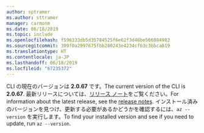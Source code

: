 ```yaml
---
author: sptramer
ms.author: sttramer
manager: carmonm
ms.date: 06/18/2019
ms.topic: include
ms.openlocfilehash: f596333db5d35784525f6e62f3d46be566884982
ms.sourcegitcommit: 399f0a2997675fbb280243e4234cf63c3bbca819
ms.translationtype: HT
ms.contentlocale: ja-JP
ms.lasthandoff: 06/18/2019
ms.locfileid: "67235372"
---
```

<span data-ttu-id="aff7f-101">CLI の現在のバージョンは __2.0.67__ です。</span><span class="sxs-lookup"><span data-stu-id="aff7f-101">The current version of the CLI is __2.0.67__.</span></span> <span data-ttu-id="aff7f-102">最新リリースについては、[リリース ノート](../release-notes-azure-cli.md)をご覧ください。</span><span class="sxs-lookup"><span data-stu-id="aff7f-102">For information about the latest release, see the [release notes](../release-notes-azure-cli.md).</span></span> <span data-ttu-id="aff7f-103">インストール済みのバージョンを見つけ、更新する必要があるかどうかを確認するには、`az --version` を実行します。</span><span class="sxs-lookup"><span data-stu-id="aff7f-103">To find your installed version and see if you need to update, run `az --version`.</span></span>
